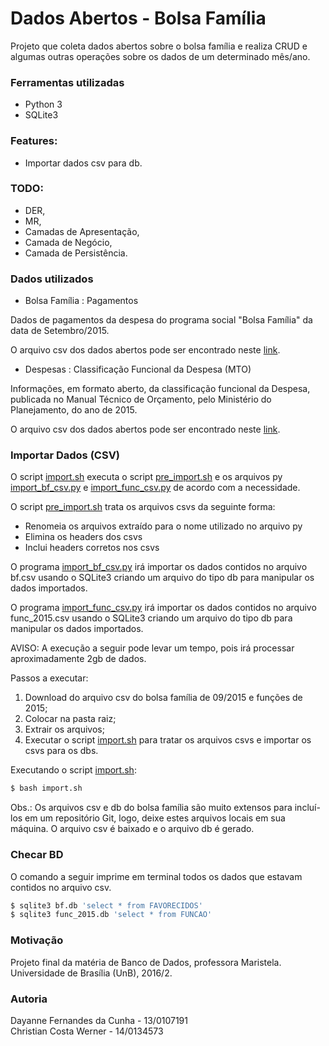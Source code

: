 Dados Abertos - Bolsa Família
=============

Projeto que coleta dados abertos sobre o bolsa família e realiza CRUD e algumas outras operações sobre os dados de um determinado mês/ano.

### Ferramentas utilizadas

- Python 3
- SQLite3

### Features:
- Importar dados csv para db.

### TODO:
- DER,
- MR,
- Camadas de Apresentação,
- Camada de Negócio,
- Camada de Persistência.

### Dados utilizados

- Bolsa Família : Pagamentos

Dados de pagamentos da despesa do programa social "Bolsa Família" da data de Setembro/2015.

O arquivo csv dos dados abertos pode ser encontrado neste [link](http://www.portaltransparencia.gov.br/downloads/mensal.asp?c=BolsaFamiliaFolhaPagamento#exercicios2015).

- Despesas : Classificação Funcional da Despesa (MTO)

Informações, em formato aberto, da classificação funcional da Despesa, publicada no Manual Técnico de Orçamento, pelo Ministério do Planejamento, do ano de 2015.

O arquivo csv dos dados abertos pode ser encontrado neste [link](http://www.portaldatransparencia.gov.br/downloads/anual.asp?c=Funcoes#exercicios2015).

### Importar Dados (CSV)

O script [import.sh](import.sh) executa o script [pre_import.sh](pre_import.sh) e os arquivos py [import_bf_csv.py](import_bf_csv.py) e [import_func_csv.py](import_func_csv.py) de acordo com a necessidade.

O script [pre_import.sh](pre_import.sh) trata os arquivos csvs da seguinte forma:
- Renomeia os arquivos extraído para o nome utilizado no arquivo py
- Elimina os headers dos csvs
- Inclui headers corretos nos csvs

O programa [import_bf_csv.py](import_bf_csv.py) irá importar os dados contidos no arquivo bf.csv usando o SQLite3 criando um arquivo do tipo db para manipular os dados importados.

O programa [import_func_csv.py](import_func_csv.py) irá importar os dados contidos no arquivo func_2015.csv usando o SQLite3 criando um arquivo do tipo db para manipular os dados importados.

AVISO: A execução a seguir pode levar um tempo, pois irá processar aproximadamente 2gb de dados.

Passos a executar:

1. Download do arquivo csv do bolsa família de 09/2015 e funções de 2015;
2. Colocar na pasta raiz;
3. Extrair os arquivos;
4. Executar o script [import.sh](import.sh) para tratar os arquivos csvs e importar os csvs para os dbs.

Executando o script [import.sh](import.sh):

``` bash
$ bash import.sh
```

Obs.: Os arquivos csv e db do bolsa família são muito extensos para incluí-los em um repositório Git, logo, deixe estes arquivos locais em sua máquina. O arquivo csv é baixado e o arquivo db é gerado.

### Checar BD

O comando a seguir imprime em terminal todos os dados que estavam contidos no arquivo csv.

``` bash
$ sqlite3 bf.db 'select * from FAVORECIDOS'
$ sqlite3 func_2015.db 'select * from FUNCAO'
```

### Motivação

Projeto final da matéria de Banco de Dados, professora Maristela.
Universidade de Brasília (UnB), 2016/2.

### Autoria
Dayanne Fernandes da Cunha - 13/0107191 <br>
Christian Costa Werner - 14/0134573
